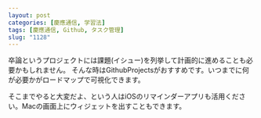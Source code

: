 ```yaml
---
layout: post
categories: [慶應通信, 学習法]
tags: [慶應通信, Github, タスク管理]
slug: "1128"
---
```

卒論というプロジェクトには課題(イシュー)を列挙して計画的に進めることも必要かもしれません。
そんな時はGithubProjectsがおすすめです。いつまでに何が必要かがロードマップで可視化できます。

そこまでやると大変だよ、という人はiOSのリマインダーアプリも活用ください。Macの画面上にウィジェットを出すこともできます。